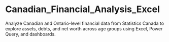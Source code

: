 # Canadian_Financial_Analysis_Excel
Analyze Canadian and Ontario-level financial data from Statistics Canada to explore assets, debts, and net worth across age groups using Excel, Power Query, and dashboards.
